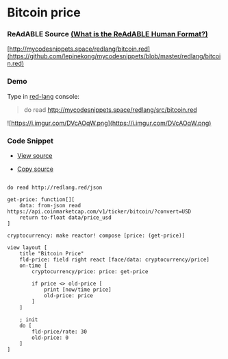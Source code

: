 
# Bitcoin price


### ReAdABLE Source [(What is the ReAdABLE Human Format?)](http://readablehumanformat.com)

[http://mycodesnippets.space/redlang/bitcoin.red](https://github.com/lepinekong/mycodesnippets/blob/master/redlang/bitcoin.red)


### Demo

Type in [red-lang](https://www.red-lang.org/p/download.html) console: 
>do read http://mycodesnippets.space/redlang/src/bitcoin.red

![https://i.imgur.com/DVcAOqW.png](https://i.imgur.com/DVcAOqW.png)
                    

### Code Snippet

- [View source](https://github.com/lepinekong/mycodesnippets/blob/master/redlang/src/bitcoin.red)
                        
- [Copy source](https://raw.githubusercontent.com/lepinekong/mycodesnippets/master/redlang/src/bitcoin.red)
                        


```red

do read http://redlang.red/json

get-price: function[][
    data: from-json read https://api.coinmarketcap.com/v1/ticker/bitcoin/?convert=USD
    return to-float data/price_usd
]

cryptocurrency: make reactor! compose [price: (get-price)]

view layout [
    title "Bitcoin Price"
    fld-price: field right react [face/data: cryptocurrency/price] 
    on-time [
        cryptocurrency/price: price: get-price
        
        if price <> old-price [
            print [now/time price]
            old-price: price
        ]
    ]
    
    ; init
    do [
        fld-price/rate: 30
        old-price: 0
    ]
]

        
```


